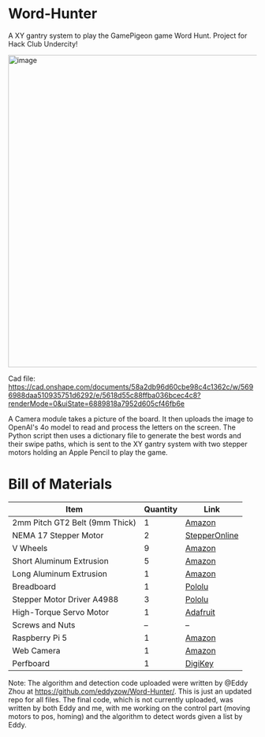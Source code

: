 # Word-Hunter
A XY gantry system to play the GamePigeon game Word Hunt. Project for Hack Club Undercity!

<img width="844" height="634" alt="image" src="https://github.com/user-attachments/assets/873782df-94c3-4f82-9829-089fa519c28a" />

Cad file: https://cad.onshape.com/documents/58a2db96d60cbe98c4c1362c/w/5696988daa510935751d6292/e/5618d55c88ffba036bcec4c8?renderMode=0&uiState=6889818a7952d605cf46fb6e

A Camera module takes a picture of the board. It then uploads the image to OpenAI's 4o model to read and process the letters on the screen. The Python script then uses a dictionary file to generate the best words and their swipe paths, which is sent to the XY gantry system with two stepper motors holding an Apple Pencil to play the game.

# Bill of Materials

| Item                          | Quantity | Link |
|-------------------------------|----------|------|
| 2mm Pitch GT2 Belt (9mm Thick) | 1 | [Amazon](https://www.amazon.com/Seekliny-Non-Slip-Creality-Anycubic-Artillery/dp/B0CX1CXZH2?source=ps-sl-shoppingads-lpcontext&ref_=fplfs&psc=1&smid=A2DGLVBBDAJTOF&gQT=2) |
| NEMA 17 Stepper Motor        | 2 | [StepperOnline](https://www.omc-stepperonline.com/fr/nema-17-bipolaire-59ncm-84oz-in-2a-42x48mm-4-fils-avec-1m-de-cable-et-connecteur-17hs19-2004s1) |
| V Wheels                     | 9 | [Amazon](https://www.amazon.com/V-Slot-Aluminum-Profiles-Printer-Special/dp/B0F4PNHJXP?gQT=1) |
| Short Aluminum Extrusion    | 5 | [Amazon](https://www.amazon.com/European-Standard-Anodized-Aluminum-Extrusion/dp/B09JSN97Y9?source=ps-sl-shoppingads-lpcontext&ref_=fplfs&psc=1&smid=A2E52U58FCDBRC&gPromoCode=14155643339598177024&gQT=1) |
| Long Aluminum Extrusion     | 1 | [Amazon](https://www.amazon.com/European-Standard-Anodized-Aluminum-Extrusion/dp/B09JSN97Y9?source=ps-sl-shoppingads-lpcontext&ref_=fplfs&psc=1&smid=A2E52U58FCDBRC&gPromoCode=14155643339598177024&gQT=1) |
| Breadboard                  | 1 | [Pololu](https://www.pololu.com/product/4000?gQT=1) |
| Stepper Motor Driver A4988  | 3 | [Pololu](https://www.pololu.com/product/1182) |
| High-Torque Servo Motor     | 1 | [Adafruit](https://www.adafruit.com/product/1142?gQT=1) |
| Screws and Nuts             | – | – |
| Raspberry Pi 5              | 1 | [Amazon](https://www.amazon.com/Raspberry-Pi-8GB-SC1112-Quad-core/dp/B0CK2FCG1K?source=ps-sl-shoppingads-lpcontext&ref_=fplfs&psc=1&smid=A3FPRP7I8FTOOJ) |
| Web Camera                  | 1 | [Amazon](https://www.amazon.com/FWV-Streaming-Microphone-Desktop-Studying/dp/B0D72VQR6Q?source=ps-sl-shoppingads-lpcontext&ref_=fplfs&psc=1&smid=A36LVV2HAP7FK3&gQT=1) |
| Perfboard                   | 1 | [DigiKey](https://www.digikey.com/en/products/detail/schmalztech,-llc/ST-PERF-1-3/15786862?gQT=1) |



Note: The algorithm and detection code uploaded were written by @Eddy Zhou at https://github.com/eddyzow/Word-Hunter/. This is just an updated repo for all files. The final code, which is not currently uploaded, was written by both Eddy and me, with me working on the control part (moving motors to pos, homing) and the algorithm to detect words given a list by Eddy.  
